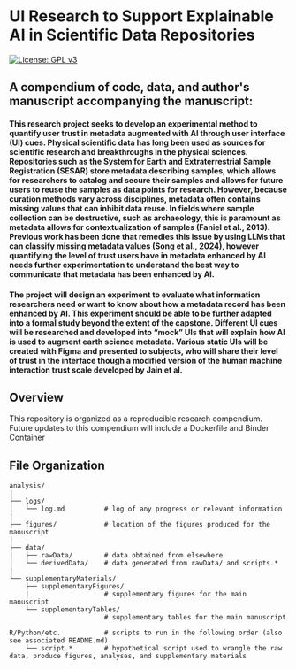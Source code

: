 # UI Research to Support Explainable AI in Scientific Data Repositories

[![License: GPL v3](https://img.shields.io/badge/License-GPLv3-blue.svg)](https://www.gnu.org/licenses/gpl-3.0)

## A compendium of code, data, and author's manuscript accompanying the manuscript:

#### This research project seeks to develop an experimental method to quantify user trust in metadata augmented with AI through user interface (UI) cues. Physical scientific data has long been used as sources for scientific research and breakthroughs in the physical sciences. Repositories such as the System for Earth and Extraterrestrial Sample Registration (SESAR) store metadata describing samples, which allows for researchers to catalog and secure their samples and allows for future users to reuse the samples as data points for research. However, because curation methods vary across disciplines, metadata often contains missing values that can inhibit data reuse. In fields where sample collection can be destructive, such as archaeology, this is paramount as metadata allows for contextualization of samples (Faniel et al., 2013). Previous work has been done that remedies this issue by using LLMs that can classify missing metadata values (Song et al., 2024), however quantifying the level of trust users have in metadata enhanced by AI needs further experimentation to understand the best way to communicate that metadata has been enhanced by AI. 

#### The project will design an experiment to evaluate what information researchers need or want to know about how a metadata record has been enhanced by AI. This experiment should be able to be further adapted into a formal study beyond the extent of the capstone. Different UI cues will be researched and developed into “mock” UIs that will explain how AI is used to augment earth science metadata. Various static UIs will be created with  Figma and presented to subjects, who will share their level of trust in the interface though a modified version of the human machine interaction trust scale developed by Jain et al.

## Overview
This repository is organized as a reproducible research compendium. Future updates to this compendium will include a Dockerfile and Binder Container

## File Organization

    analysis/
    |
    ├── logs/
    │   └── log.md          # log of any progress or relevant information
    |
    ├── figures/            # location of the figures produced for the manuscript
    |
    ├── data/
    |   ├── rawData/        # data obtained from elsewhere
    │   └── derivedData/    # data generated from rawData/ and scripts.*
    |   
    └── supplementaryMaterials/
        ├── supplementaryFigures/     
        |                   # supplementary figures for the main manuscript
        └── supplementaryTables/      
                            # supplementary tables for the main manuscript 
    
    R/Python/etc.           # scripts to run in the following order (also see associated README.md)
        └── script.*        # hypothetical script used to wrangle the raw data, produce figures, analyses, and supplementary materials

        

